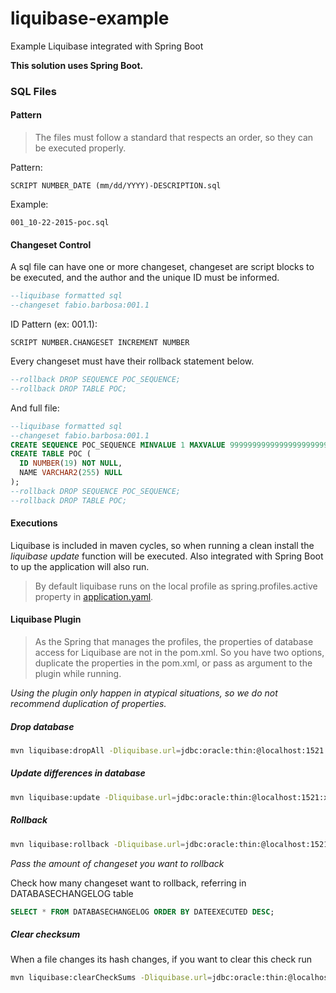 # liquibase-example
Example Liquibase integrated with Spring Boot

**This solution uses Spring Boot.**

### SQL Files

#### Pattern
> The files must follow a standard that respects an order, so they can be executed properly.

Pattern:
```
SCRIPT NUMBER_DATE (mm/dd/YYYY)-DESCRIPTION.sql
```

Example:
```
001_10-22-2015-poc.sql
```

#### Changeset Control
A sql file can have one or more changeset, changeset are script blocks to be executed, and the author and the unique ID must be informed.

```sql
--liquibase formatted sql
--changeset fabio.barbosa:001.1
```

ID Pattern (ex: 001.1):
```
SCRIPT NUMBER.CHANGESET INCREMENT NUMBER
```

Every changeset must have their rollback statement below.

```sql
--rollback DROP SEQUENCE POC_SEQUENCE;
--rollback DROP TABLE POC;
```

And full file:
```sql
--liquibase formatted sql
--changeset fabio.barbosa:001.1
CREATE SEQUENCE POC_SEQUENCE MINVALUE 1 MAXVALUE 999999999999999999999999999 INCREMENT BY 1 START WITH 1 CACHE 20;
CREATE TABLE POC (
  ID NUMBER(19) NOT NULL,
  NAME VARCHAR2(255) NULL
);
--rollback DROP SEQUENCE POC_SEQUENCE;
--rollback DROP TABLE POC;
```

#### Executions
Liquibase is included in maven cycles, so when running a clean install the *liquibase update* function will be executed. Also integrated with Spring Boot to up the application will also run.

> By default liquibase runs on the local profile as spring.profiles.active property in [application.yaml](https://github.com/gsw-team/liquibase-example/blob/master/src/main/resources/application.yaml).

#### Liquibase Plugin
> As the Spring that manages the profiles, the properties of database access for Liquibase are not in the pom.xml. So you have two options, duplicate the properties in the pom.xml, or pass as argument to the plugin while running.

*Using the plugin only happen in atypical situations, so we do not recommend duplication of properties.*

##### Drop database
```bash
mvn liquibase:dropAll -Dliquibase.url=jdbc:oracle:thin:@localhost:1521:xe -Dliquibase.username=erm_user -Dliquibase.password=erm
```

##### Update differences in database
```bash
mvn liquibase:update -Dliquibase.url=jdbc:oracle:thin:@localhost:1521:xe -Dliquibase.username=erm_user -Dliquibase.password=erm

```

##### Rollback
```bash
mvn liquibase:rollback -Dliquibase.url=jdbc:oracle:thin:@localhost:1521:xe -Dliquibase.username=erm_user -Dliquibase.password=erm -Dliquibase.rollbackCount=1
```

*Pass the amount of changeset you want to rollback*

Check how many changeset want to rollback, referring in DATABASECHANGELOG table
```sql
SELECT * FROM DATABASECHANGELOG ORDER BY DATEEXECUTED DESC;
```

##### Clear checksum
When a file changes its hash changes, if you want to clear this check run

```bash
mvn liquibase:clearCheckSums -Dliquibase.url=jdbc:oracle:thin:@localhost:1521:xe -Dliquibase.username=erm_user -Dliquibase.password=erm
```
